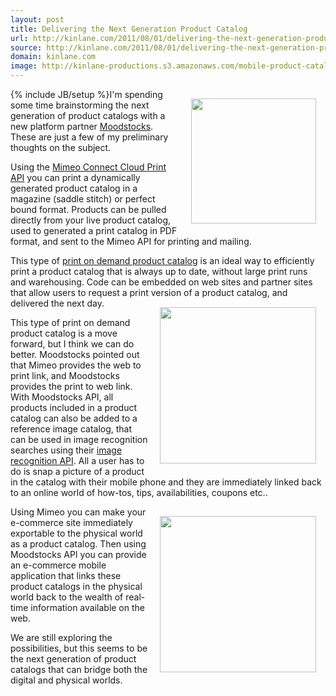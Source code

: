 ```yaml
---
layout: post
title: Delivering the Next Generation Product Catalog
url: http://kinlane.com/2011/08/01/delivering-the-next-generation-product-catalog/
source: http://kinlane.com/2011/08/01/delivering-the-next-generation-product-catalog/
domain: kinlane.com
image: http://kinlane-productions.s3.amazonaws.com/mobile-product-catalog-on-iphone.jpg
---
```

{% include JB/setup %}<img style="padding: 15px;" src="http://kinlane-productions.s3.amazonaws.com/mobile-product-catalog-on-iphone.jpg" alt="" width="200" align="right" />I'm spending some time brainstorming the next generation of product catalogs with a new platform partner <a title="Moodstocks" href="http://www.moodstocks.com/">Moodstocks</a>. These are just a few of my preliminary thoughts on the subject.<p></p>
Using the <a title="Mimeo Connect Cloud Print API" href="http://developer.mimeo.com">Mimeo Connect Cloud Print API</a> you can print a dynamically generated product catalog in a magazine (saddle stitch) or perfect bound format. Products can be pulled directly from your live product catalog, used to generated a print catalog in PDF format, and sent to the Mimeo API for printing and mailing.<p></p>
This type of <a title="print on demand product catalog" href="http://developer.mimeo.com/projects/idea_detail.php?ID=9">print on demand product catalog</a> is an ideal way to efficiently print a product catalog that is always up to date, without large print runs and warehousing. Code can be embedded on web sites and partner sites that allow users to request a print version of a product catalog, and delivered the next day.<a title="Moodstocks" href="http://www.mimeo.com/"><img style="padding: 15px;" src="http://kinlane-productions.s3.amazonaws.com/mimeo-logo.jpg" alt="" width="250" align="right" /></a><p></p>
This type of print on demand product catalog is a move forward, but I think we can do better. Moodstocks pointed out that Mimeo provides the web to print link, and Moodstocks provides the print to web link. With Moodstocks API, all products included in a product catalog can also be added to a reference image catalog, that can be used in image recognition searches using their <a title="image recognition API" href="http://blog.apievangelist.com/2011/07/31/api-stack-image-recognition-with-moodstocks-api/">image recognition API</a>. All a user has to do is snap a picture of a product in the catalog with their mobile phone and they are immediately linked back to an online world of how-tos, tips, availabilities, coupons etc..<p></p>
<a title="Moodstocks" href="http://www.moodstocks.com/"><img style="padding: 15px;" src="http://kinlane-productions.s3.amazonaws.com/api-evangelist/moodstocks/Moodstocks-Logo.png" alt="" width="250" align="right" /></a>Using Mimeo you can make your e-commerce site immediately exportable to the physical world as a product catalog. Then using Moodstocks API you can provide an e-commerce mobile application that links these product catalogs in the physical world back to the wealth of real-time information available on the web.<p></p>
We are still exploring the possibilities, but this seems to be the next generation of product catalogs that can bridge both the digital and physical worlds.
